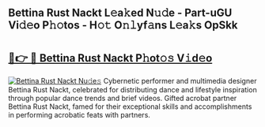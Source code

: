 ## Bettina Rust Nackt L𝚎a𝚔ed N𝚞𝚍e - Part-uGU Vi𝚍𝚎o P𝚑𝚘tos - H𝚘𝚝 O𝚗𝚕yf𝚊ns L𝚎a𝚔s OpSkk

# <h2><a href="http://kf5edh.oniu.top/?m=Bettina+Rust+Nackt">🔗👉 🔴 Bettina Rust Nackt P𝚑ot𝚘𝚜 V𝚒d𝚎o</a></h2>

[![Bettina Rust Nackt Nu𝚍e𝚜](https://i.imgur.com/0qMVB7G.gif)](http://kf5edh.oniu.top/?m=Bettina+Rust+Nackt)
Cybernetic performer and multimedia designer Bettina Rust Nackt, celebrated for distributing dance and lifestyle inspiration through popular dance trends and brief videos. Gifted acrobat partner Bettina Rust Nackt, famed for their exceptional skills and accomplishments in performing acrobatic feats with partners.  

